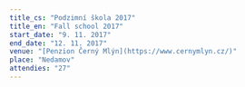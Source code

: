 ```yaml
---
title_cs: "Podzimní škola 2017"
title_en: "Fall school 2017"
start_date: "9. 11. 2017"
end_date: "12. 11. 2017"
venue: "[Penzion Černý Mlýn](https://www.cernymlyn.cz/)"
place: "Nedamov"
attendies: "27"
---
```

